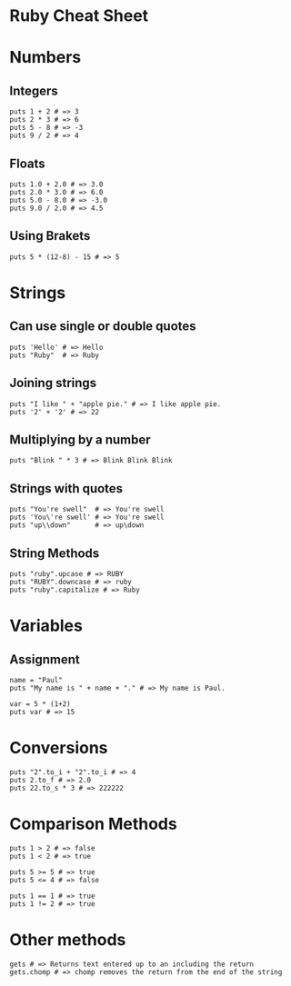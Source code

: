 Ruby Cheat Sheet
================

Numbers
=======

Integers
----------

    puts 1 + 2 # => 3
    puts 2 * 3 # => 6
    puts 5 - 8 # => -3
    puts 9 / 2 # => 4

Floats
------

    puts 1.0 + 2.0 # => 3.0
    puts 2.0 * 3.0 # => 6.0
    puts 5.0 - 8.0 # => -3.0
    puts 9.0 / 2.0 # => 4.5

Using Brakets
-------------

    puts 5 * (12-8) - 15 # => 5

Strings
=======

Can use single or double quotes
-------------------------------

    puts 'Hello' # => Hello
    puts "Ruby"  # => Ruby

Joining strings
---------------

    puts "I like " + "apple pie." # => I like apple pie.
    puts '2' + '2' # => 22

Multiplying by a number
-----------------------

    puts "Blink " * 3 # => Blink Blink Blink

Strings with quotes
-------------------

    puts "You're swell"  # => You're swell
    puts 'You\'re swell' # => You're swell
    puts "up\\down"      # => up\down
  
String Methods
--------------

    puts "ruby".upcase # => RUBY
    puts "RUBY".downcase # => ruby
    puts "ruby".capitalize # => Ruby

Variables
=========

Assignment
----------

    name = "Paul"
    puts "My name is " + name + "." # => My name is Paul.

    var = 5 * (1+2)
    puts var # => 15

Conversions
===========

    puts "2".to_i + "2".to_i # => 4
    puts 2.to_f # => 2.0
    puts 22.to_s * 3 # => 222222

Comparison Methods
==================

    puts 1 > 2 # => false
    puts 1 < 2 # => true

    puts 5 >= 5 # => true
    puts 5 <= 4 # => false

    puts 1 == 1 # => true
    puts 1 != 2 # => true

Other methods
=============

    gets # => Returns text entered up to an including the return
    gets.chomp # => chomp removes the return from the end of the string